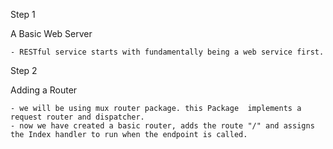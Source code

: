 Step 1

  A Basic Web Server

    - RESTful service starts with fundamentally being a web service first.

Step 2

  Adding a Router

    - we will be using mux router package. this Package  implements a request router and dispatcher.
    - now we have created a basic router, adds the route "/" and assigns the Index handler to run when the endpoint is called.

